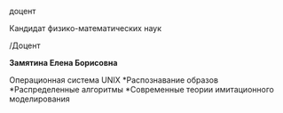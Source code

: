 доцент

Кандидат физико-математических наук

/Доцент

**Замятина Елена Борисовна**

Операционная система UNIX
	*Распознавание образов
	*Распределенные алгоритмы
	*Современные теории имитационного моделирования
